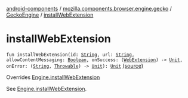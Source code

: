 [android-components](../../index.md) / [mozilla.components.browser.engine.gecko](../index.md) / [GeckoEngine](index.md) / [installWebExtension](./install-web-extension.md)

# installWebExtension

`fun installWebExtension(id: `[`String`](https://kotlinlang.org/api/latest/jvm/stdlib/kotlin/-string/index.html)`, url: `[`String`](https://kotlinlang.org/api/latest/jvm/stdlib/kotlin/-string/index.html)`, allowContentMessaging: `[`Boolean`](https://kotlinlang.org/api/latest/jvm/stdlib/kotlin/-boolean/index.html)`, onSuccess: (`[`WebExtension`](../../mozilla.components.concept.engine.webextension/-web-extension/index.md)`) -> `[`Unit`](https://kotlinlang.org/api/latest/jvm/stdlib/kotlin/-unit/index.html)`, onError: (`[`String`](https://kotlinlang.org/api/latest/jvm/stdlib/kotlin/-string/index.html)`, `[`Throwable`](https://kotlinlang.org/api/latest/jvm/stdlib/kotlin/-throwable/index.html)`) -> `[`Unit`](https://kotlinlang.org/api/latest/jvm/stdlib/kotlin/-unit/index.html)`): `[`Unit`](https://kotlinlang.org/api/latest/jvm/stdlib/kotlin/-unit/index.html) [(source)](https://github.com/mozilla-mobile/android-components/blob/master/components/browser/engine-gecko-beta/src/main/java/mozilla/components/browser/engine/gecko/GeckoEngine.kt#L135)

Overrides [Engine.installWebExtension](../../mozilla.components.concept.engine/-engine/install-web-extension.md)

See [Engine.installWebExtension](../../mozilla.components.concept.engine/-engine/install-web-extension.md).

